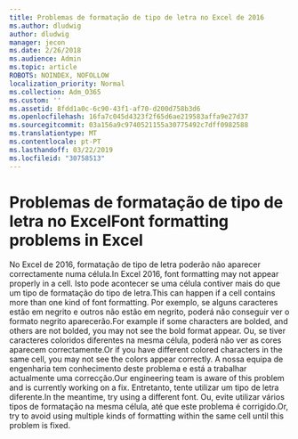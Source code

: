 ```yaml
---
title: Problemas de formatação de tipo de letra no Excel de 2016
ms.author: dludwig
author: dludwig
manager: jecon
ms.date: 2/26/2018
ms.audience: Admin
ms.topic: article
ROBOTS: NOINDEX, NOFOLLOW
localization_priority: Normal
ms.collection: Adm_O365
ms.custom: ''
ms.assetid: 8fdd1a0c-6c90-43f1-af70-d200d758b3d6
ms.openlocfilehash: 16fa7c045d4323f2f65d6ae219583affa9e27d37
ms.sourcegitcommit: 03a156a9c9740521155a30775492c7dff0982588
ms.translationtype: MT
ms.contentlocale: pt-PT
ms.lasthandoff: 03/22/2019
ms.locfileid: "30758513"
---
```

# <a name="font-formatting-problems-in-excel"></a><span data-ttu-id="ad803-102">Problemas de formatação de tipo de letra no Excel</span><span class="sxs-lookup"><span data-stu-id="ad803-102">Font formatting problems in Excel</span></span>

<span data-ttu-id="ad803-103">No Excel de 2016, formatação de tipo de letra poderão não aparecer correctamente numa célula.</span><span class="sxs-lookup"><span data-stu-id="ad803-103">In Excel 2016, font formatting may not appear properly in a cell.</span></span> <span data-ttu-id="ad803-104">Isto pode acontecer se uma célula contiver mais do que um tipo de formatação do tipo de letra.</span><span class="sxs-lookup"><span data-stu-id="ad803-104">This can happen if a cell contains more than one kind of font formatting.</span></span> <span data-ttu-id="ad803-105">Por exemplo, se alguns caracteres estão em negrito e outros não estão em negrito, poderá não conseguir ver o formato negrito aparecerão.</span><span class="sxs-lookup"><span data-stu-id="ad803-105">For example if some characters are bolded, and others are not bolded, you may not see the bold format appear.</span></span> <span data-ttu-id="ad803-106">Ou, se tiver caracteres coloridos diferentes na mesma célula, poderá não ver as cores aparecem correctamente.</span><span class="sxs-lookup"><span data-stu-id="ad803-106">Or if you have different colored characters in the same cell, you may not see the colors appear correctly.</span></span> <span data-ttu-id="ad803-107">A nossa equipa de engenharia tem conhecimento deste problema e está a trabalhar actualmente uma correcção.</span><span class="sxs-lookup"><span data-stu-id="ad803-107">Our engineering team is aware of this problem and is currently working on a fix.</span></span> <span data-ttu-id="ad803-108">Entretanto, tente utilizar um tipo de letra diferente.</span><span class="sxs-lookup"><span data-stu-id="ad803-108">In the meantime, try using a different font.</span></span> <span data-ttu-id="ad803-109">Ou, evite utilizar vários tipos de formatação na mesma célula, até que este problema é corrigido.</span><span class="sxs-lookup"><span data-stu-id="ad803-109">Or, try to avoid using multiple kinds of formatting within the same cell until this problem is fixed.</span></span> 
  

